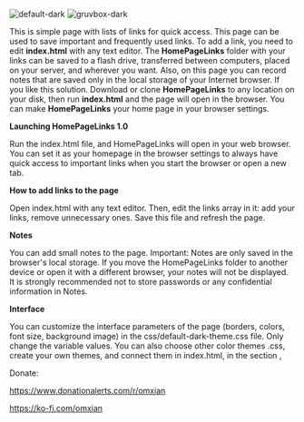![default-dark](https://github.com/omxianc/HomePageLinks/assets/47922358/7cf49bbb-9d58-47e4-a27c-fb0b717d9275)
![gruvbox-dark](https://github.com/omxianc/HomePageLinks/assets/47922358/fa51ffdc-a68f-4665-9eab-ab03f5e40ff1)

This is simple page with lists of links for quick access. This page can be used to save important and frequently used links.
To add a link, you need to edit **index.html** with any text editor.
The **HomePageLinks** folder with your links can be saved to a flash drive, transferred between computers, placed on your server, and wherever you want.
Also, on this page you can record notes that are saved only in the local storage of your Internet browser.
If you like this solution. Download or clone **HomePageLinks** to any location on your disk, then run **index.html** and the page will open in the browser. You can make **HomePageLinks** your home page in your browser settings.

**Launching HomePageLinks 1.0**

Run the index.html file, and HomePageLinks will open in your web browser. You can set it as your homepage in the browser settings to always have quick access to important links when you start the browser or open a new tab.


**How to add links to the page**

Open index.html with any text editor. Then, edit the links array in it: add your links, remove unnecessary ones. Save this file and refresh the page.


**Notes**

You can add small notes to the page.
Important: Notes are only saved in the browser's local storage. If you move the HomePageLinks folder to another device or open it with a different browser, your notes will not be displayed.
It is strongly recommended not to store passwords or any confidential information in Notes.


**Interface**

You can customize the interface parameters of the page (borders, colors, font size, background image) in the css/default-dark-theme.css file. Only change the variable values.
You can also choose other color themes .css, create your own themes, and connect them in index.html, in the section <head>, <!-- interface themes -->


Donate:

https://www.donationalerts.com/r/omxian

https://ko-fi.com/omxian

